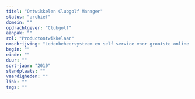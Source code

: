 ```yaml
---
titel: "Ontwikkelen Clubgolf Manager"
status: "archief"
domein: ""
opdrachtgever: "Clubgolf"
aanpak: ""
rol: "Productontwikkelaar"
omschrijving: "Ledenbeheersysteem en self service voor grootste online golfclub van Nederland."
begin: ""
einde: ""
duur: ""
sort-jaar: "2010"
standplaats: ""
vaardigheden: ""
link: ""
tags: ""
---
```

